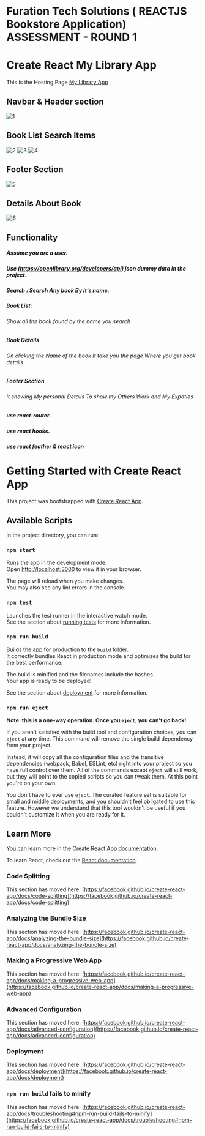 # Furation Tech Solutions ( REACTJS Bookstore Application) ASSESSMENT - ROUND 1 


# Create React My Library App

This is the Hosting Page [My Library App](https://sayanghoshofficial.github.io/Bookstore-Application/)

## Navbar & Header section
![1](https://github.com/sayanghoshofficial/Bookstore-Application/assets/99132893/f885a8f9-7de7-44d4-90de-2ddd31478317)

## Book List Search Items
![2](https://github.com/sayanghoshofficial/Bookstore-Application/assets/99132893/55feb5bd-e7ed-4d8a-96d4-73bc371f0ca5)
![3](https://github.com/sayanghoshofficial/Bookstore-Application/assets/99132893/12935893-d14c-48a3-b757-7b1930949c6d)
![4](https://github.com/sayanghoshofficial/Bookstore-Application/assets/99132893/ffb09a2e-86e2-430a-87e8-cfcaf2d78524)

## Footer Section
![5](https://github.com/sayanghoshofficial/Bookstore-Application/assets/99132893/9d45eabd-115f-455b-8ed4-4ef3abe33e10)

## Details About Book
![6](https://github.com/sayanghoshofficial/Bookstore-Application/assets/99132893/a9defce4-9b0a-44de-a044-0f5d684b39dd)


## Functionality
#####   Assume you are a user.

#####   Use (https://openlibrary.org/developers/api) json dummy data in the project.

#####   Search : Search Any book By it's name.

#####   Book List:
######                Show all the book found by the name you search


#####   Book Details
######                On clicking the Name of the book It take you the page Where you get book details

#####   Footer Section
######                It showing My personal Details To show my Others Work and My Expaties



#####   use react-router.

#####   use react hooks.

#####   use react feather & react icon 



















# Getting Started with Create React App

This project was bootstrapped with [Create React App](https://github.com/facebook/create-react-app).

## Available Scripts

In the project directory, you can run:

### `npm start`

Runs the app in the development mode.\
Open [http://localhost:3000](http://localhost:3000) to view it in your browser.

The page will reload when you make changes.\
You may also see any lint errors in the console.

### `npm test`

Launches the test runner in the interactive watch mode.\
See the section about [running tests](https://facebook.github.io/create-react-app/docs/running-tests) for more information.

### `npm run build`

Builds the app for production to the `build` folder.\
It correctly bundles React in production mode and optimizes the build for the best performance.

The build is minified and the filenames include the hashes.\
Your app is ready to be deployed!

See the section about [deployment](https://facebook.github.io/create-react-app/docs/deployment) for more information.

### `npm run eject`

**Note: this is a one-way operation. Once you `eject`, you can't go back!**

If you aren't satisfied with the build tool and configuration choices, you can `eject` at any time. This command will remove the single build dependency from your project.

Instead, it will copy all the configuration files and the transitive dependencies (webpack, Babel, ESLint, etc) right into your project so you have full control over them. All of the commands except `eject` will still work, but they will point to the copied scripts so you can tweak them. At this point you're on your own.

You don't have to ever use `eject`. The curated feature set is suitable for small and middle deployments, and you shouldn't feel obligated to use this feature. However we understand that this tool wouldn't be useful if you couldn't customize it when you are ready for it.

## Learn More

You can learn more in the [Create React App documentation](https://facebook.github.io/create-react-app/docs/getting-started).

To learn React, check out the [React documentation](https://reactjs.org/).

### Code Splitting

This section has moved here: [https://facebook.github.io/create-react-app/docs/code-splitting](https://facebook.github.io/create-react-app/docs/code-splitting)

### Analyzing the Bundle Size

This section has moved here: [https://facebook.github.io/create-react-app/docs/analyzing-the-bundle-size](https://facebook.github.io/create-react-app/docs/analyzing-the-bundle-size)

### Making a Progressive Web App

This section has moved here: [https://facebook.github.io/create-react-app/docs/making-a-progressive-web-app](https://facebook.github.io/create-react-app/docs/making-a-progressive-web-app)

### Advanced Configuration

This section has moved here: [https://facebook.github.io/create-react-app/docs/advanced-configuration](https://facebook.github.io/create-react-app/docs/advanced-configuration)

### Deployment

This section has moved here: [https://facebook.github.io/create-react-app/docs/deployment](https://facebook.github.io/create-react-app/docs/deployment)

### `npm run build` fails to minify

This section has moved here: [https://facebook.github.io/create-react-app/docs/troubleshooting#npm-run-build-fails-to-minify](https://facebook.github.io/create-react-app/docs/troubleshooting#npm-run-build-fails-to-minify)
